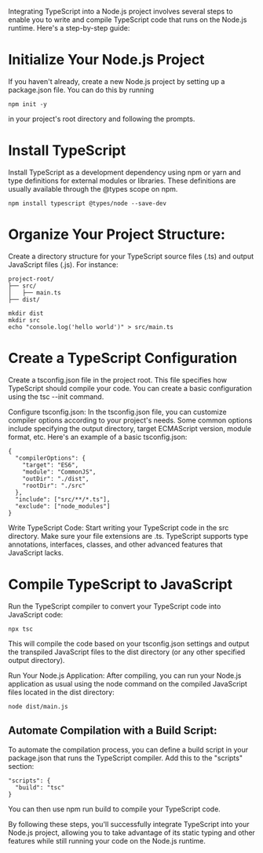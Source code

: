 Integrating TypeScript into a Node.js project involves several steps to enable you to write and compile TypeScript code that runs on the Node.js runtime. Here's a step-by-step guide:

# Initialize Your Node.js Project
If you haven't already, create a new Node.js project by setting up a package.json file. You can do this by running 

```
npm init -y
```
in your project's root directory and following the prompts.

# Install TypeScript
Install TypeScript as a development dependency using npm or yarn and type definitions for external modules or libraries. These definitions are usually available through the @types scope on npm. 

```
npm install typescript @types/node --save-dev
```

# Organize Your Project Structure:
Create a directory structure for your TypeScript source files (.ts) and output JavaScript files (.js). For instance:
```
project-root/
├── src/
│   ├── main.ts
├── dist/
```

```
mkdir dist
mkdir src
echo "console.log('hello world')" > src/main.ts
```

# Create a TypeScript Configuration
Create a tsconfig.json file in the project root. This file specifies how TypeScript should compile your code. You can create a basic configuration using the tsc --init command.

Configure tsconfig.json:
In the tsconfig.json file, you can customize compiler options according to your project's needs. Some common options include specifying the output directory, target ECMAScript version, module format, etc. Here's an example of a basic tsconfig.json:

```
{
  "compilerOptions": {
    "target": "ES6",
    "module": "CommonJS",
    "outDir": "./dist",
    "rootDir": "./src"
  },
  "include": ["src/**/*.ts"],
  "exclude": ["node_modules"]
}
```



Write TypeScript Code:
Start writing your TypeScript code in the src directory. Make sure your file extensions are .ts. TypeScript supports type annotations, interfaces, classes, and other advanced features that JavaScript lacks.

# Compile TypeScript to JavaScript
Run the TypeScript compiler to convert your TypeScript code into JavaScript code:

```
npx tsc
```

This will compile the code based on your tsconfig.json settings and output the transpiled JavaScript files to the dist directory (or any other specified output directory).

Run Your Node.js Application:
After compiling, you can run your Node.js application as usual using the node command on the compiled JavaScript files located in the dist directory:

```
node dist/main.js
```

## Automate Compilation with a Build Script:
To automate the compilation process, you can define a build script in your package.json that runs the TypeScript compiler. Add this to the "scripts" section:

```
"scripts": {
  "build": "tsc"
}
```

You can then use npm run build to compile your TypeScript code.


By following these steps, you'll successfully integrate TypeScript into your Node.js project, allowing you to take advantage of its static typing and other features while still running your code on the Node.js runtime.
